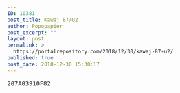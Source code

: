 ```yaml
---
ID: 10381
post_title: Kawaj 87/U2
author: Popopapier
post_excerpt: ""
layout: post
permalink: >
  https://portalrepository.com/2018/12/30/kawaj-87-u2/
published: true
post_date: 2018-12-30 15:30:17
---
```

<pre>207A03910F82</pre>